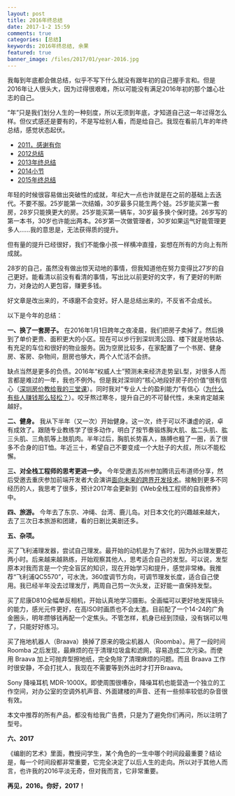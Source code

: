 ```yaml
---
layout: post
title: 2016年终总结
date: 2017-1-2 15:59
comments: true
categories: [总结]
keywords: 2016年终总结, 余果
featured: true
banner_image: /files/2017/01/year-2016.jpg
---
```


我每到年底都会做总结，似乎不写下什么就没有跟年初的自己握手言和。但是2016年让人很头大，因为过得很艰难，所以可能没有满足2016年初的那个雄心壮志的自己。

“年”只是我们划分人生的一种刻度，所以无须到年底，才知道自己这一年过得怎么样。但仪式感还是要有的，不是写给别人看，而是给自己。我现在看前几年的年终总结，感觉状态起伏。

- [2011，感谢有你](https://yuguo.us/weblog/2011-thank-you-melody/)
- [2012总结](https://yuguo.us/weblog/2012-end/)
- [2013年终总结](https://yuguo.us/weblog/2013-year/)
- [2014小节](https://yuguo.us/weblog/year-2014/)
- [2015年终总结](https://yuguo.us/weblog/year-2015/)

年轻的时候很容易做出突破性的成就，年纪大一点也许就是在之前的基础上去迭代。不要不服。25岁能第一次结婚，30岁最多只能生两个娃。25岁能买第一套房，28岁只能换更大的房。25岁能买第一辆车，30岁最多换个保时捷。26岁写的第一本书，30岁也许能出两本。26岁第一次做管理者，30岁如果运气好能管理更多人……我的意思是，无法获得质的提升。

但有量的提升已经很好，我们不能像小孩一样横冲直撞，妄想在所有的方向上有所成就。

28岁的自己，虽然没有做出惊天动地的事情，但我知道他在努力变得比27岁的自己更好。能看清以前没有看清的事情，写出比以前更好的文字，有了更好的判断力，对身边的人更包容，赚更多钱。

好文章是改出来的，不琢磨不会变好。好人是总结出来的，不反省不会成长。

以下是今年的总结：

**一、换了一套房子。** 在2016年1月1日跨年之夜凌晨，我们把房子卖掉了。然后换到了单价更贵、面积更大的小区。现在可以步行到深圳湾公园、楼下就是地铁站、有充足的车位和很好的物业服务。因为空房比较多，在家配置了一个书房、健身房、客房、杂物间，厨房也够大，两个人忙活不会挤。

缺点当然是更多的负债。2016年“权威人士”预测未来经济走势呈L型，对很多人而言都是难过的一年，我也不例外。但是我对深圳的“核心地段好房子的价值”很有信心（[深圳房价教给我的三堂课](https://yuguo.us/weblog/housing-price-lessons/)）。同时我对“专业人士的盈利能力”有信心（[为什么有些人赚钱那么轻松？](https://yuguo.us/weblog/shut-up-and-take-the-money/)）。咬牙熬过寒冬，提升自己的不可替代性，未来肯定越来越好。

**二、健身。** 我从下半年（又一次）开始健身。这一次，终于可以不谦虚的说，卓有成效了。跟随专业教练学了很多动作，明白了按节奏锻炼胸大肌、肱二头肌、肱三头肌、三角肌等上肢肌肉。半年过后，胸肌长势喜人，胳膊也粗了一圈，丢了很多不合身的旧T恤。年近三十，希望自己不要变成一个大肚子的大叔，所以不能松懈。

**三、对全栈工程师的思考更进一步。** 今年受邀去苏州参加腾讯云布道师分享，然后受邀去重庆参加前端开发者大会演讲[面向未来的跨界开发技术](https://www.qcloud.com/community/article/249)。接触到更多不同经历的人，我思考了很多，预计2017年会更新到《Web全栈工程师的自我修养》中。

**四、旅游。** 今年去了东京、冲绳、台湾、鹿儿岛。对日本文化的兴趣越来越大，去了三次日本旅游和团建，看的日剧比美剧还多。

**五、杂项。**

买了飞利浦理发器，尝试自己理发。最开始的动机是为了省时，因为外出理发要花两小时。后来越来越熟练，开始观察其他人，思考适合自己的发型。可以说，发型原本对我而言是一个完全盲区的知识，现在开始学习和提升，感觉非常棒。我推荐“飞利浦QC5570”，可水洗，360度调节方向，可调节理发长度，适合自己使用。我已经半年没去过理发厅，两周自己剪一次头发，正好能一直保持发型。

买了尼康D810全幅单反相机，开始认真地学习摄影。全画幅可以更好地发挥镜头的能力，感光元件更好，在高ISO时画质也不会太渣。目前配了一个14-24的广角金圈头，明年攒够钱再配一个定焦头。不管怎样，机身已经到顶级，没有锅可以甩了，只能好好练习。

买了拖地机器人（Braava）换掉了原来的吸尘机器人（Roomba）。用了一段时间 Roomba 之后发现，最麻烦的在于清理垃圾盒和滤网，容易造成二次污染。而使用 Braava 加上可抛弃型擦地纸，完全免除了清理麻烦的问题。而且 Braava 工作时很安静，不会打扰人，我现在不需要等到外出时才打开Braava。

Sony 降噪耳机 MDR-1000X。即使周围很嘈杂，降噪耳机也能营造一个独立的工作空间，对办公室的空调外机声音、外面建楼的声音、还有一些频率较低的杂音很有效。

本文中推荐的所有产品，都没有给我广告费，只是为了避免你们再问，所以注明了型号。

**六、2017**

《编剧的艺术》里面，教授问学生，某个角色的一生中哪个时间段最重要？结论是，每一个时间段都非常重要，它完全决定了以后人生的走向。所以对于其他人而言，也许我的2016平淡无奇，但对我而言，它非常重要。

**再见，2016。你好，2017！**